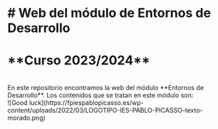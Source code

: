 # # Web del módulo de Entornos de Desarrollo
<h1>**Curso 2023/2024**</h1><br>
En este repositorio encontramos la web del módulo **Entornos de Desarrollo**. Los contenidos que se tratan en este módulo son:<br>
![Good luck](https://fpiespablopicasso.es/wp-content/uploads/2022/03/LOGOTIPO-IES-PABLO-PICASSO-texto-morado.png)
